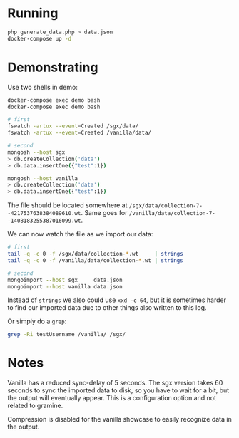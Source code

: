 # Running

```bash
php generate_data.php > data.json
docker-compose up -d
```

# Demonstrating

Use two shells in demo:

```bash
docker-compose exec demo bash
docker-compose exec demo bash
```

```bash
# first
fswatch -artux --event=Created /sgx/data/
fswatch -artux --event=Created /vanilla/data/

# second
mongosh --host sgx
> db.createCollection('data')
> db.data.insertOne({"test":1})

mongosh --host vanilla
> db.createCollection('data')
> db.data.insertOne({"test":1})
```

The file should be located somewhere at `/sgx/data/collection-7--4217537638384089610.wt`. Same goes for `/vanilla/data/collection-7--1408183255387016099.wt`.

We can now watch the file as we import our data:

```bash
# first
tail -q -c 0 -f /sgx/data/collection-*.wt     | strings
tail -q -c 0 -f /vanilla/data/collection-*.wt | strings

# second
mongoimport --host sgx     data.json
mongoimport --host vanilla data.json
```

Instead of `strings` we also could use `xxd -c 64`, but it is sometimes harder to find our imported data due to other things also written to this log.

Or simply do a `grep`:

```bash
grep -Ri testUsername /vanilla/ /sgx/
```

# Notes

Vanilla has a reduced sync-delay of 5 seconds. The sgx version takes 60 seconds to sync the imported data to disk, so you have to wait for a bit, but the output will eventually appear. This is a configuration option and not related to gramine.

Compression is disabled for the vanilla showcase to easily recognize data in the output.

